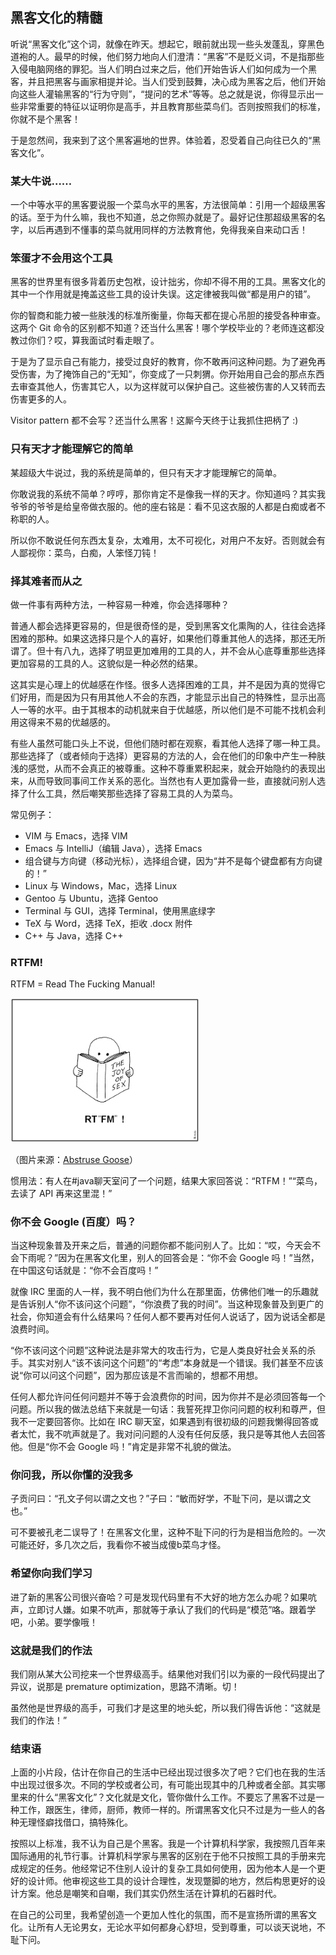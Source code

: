 <div class="inner">
<h2>黑客文化的精髓</h2>
<p>听说“黑客文化”这个词，就像在昨天。想起它，眼前就出现一些头发蓬乱，穿黑色道袍的人。最早的时候，他们努力地向人们澄清：“黑客”不是贬义词，不是指那些入侵电脑网络的罪犯。当人们明白过来之后，他们开始告诉人们如何成为一个黑客，并且把黑客与画家相提并论。当人们受到鼓舞，决心成为黑客之后，他们开始向这些人灌输黑客的“行为守则”，“提问的艺术”等等。总之就是说，你得显示出一些非常重要的特征以证明你是高手，并且教育那些菜鸟们。否则按照我们的标准，你就不是个黑客！</p>
<p>于是忽然间，我来到了这个黑客遍地的世界。体验着，忍受着自己向往已久的“黑客文化”。</p>
<h3 id="某大牛说">某大牛说……</h3>
<p>一个中等水平的黑客要说服一个菜鸟水平的黑客，方法很简单：引用一个超级黑客的话。至于为什么嘛，我也不知道，总之你照办就是了。最好记住那超级黑客的名字，以后再遇到不懂事的菜鸟就用同样的方法教育他，免得我亲自来动口舌！</p>
<h3 id="笨蛋才不会用这个工具">笨蛋才不会用这个工具</h3>
<p>黑客的世界里有很多背着历史包袱，设计拙劣，你却不得不用的工具。黑客文化的其中一个作用就是掩盖这些工具的设计失误。这定律被我叫做“都是用户的错”。</p>
<p>你的智商和能力被一些肤浅的标准所衡量，你每天都在提心吊胆的接受各种审查。这两个 Git 命令的区别都不知道？还当什么黑客！哪个学校毕业的？老师连这都没教过你们？哎，算我面试时看走眼了。</p>
<p>于是为了显示自己有能力，接受过良好的教育，你不敢再问这种问题。为了避免再受伤害，为了掩饰自己的“无知”，你变成了一只刺猬。你开始用自己会的那点东西去审查其他人，伤害其它人，以为这样就可以保护自己。这些被伤害的人又转而去伤害更多的人。</p>
<p>Visitor pattern 都不会写？还当什么黑客！这厮今天终于让我抓住把柄了 :)</p>
<h3 id="只有天才才能理解它的简单">只有天才才能理解它的简单</h3>
<p>某超级大牛说过，我的系统是简单的，但只有天才才能理解它的简单。</p>
<p>你敢说我的系统不简单？哼哼，那你肯定不是像我一样的天才。你知道吗？其实我爷爷的爷爷是给皇帝做衣服的。他的座右铭是：看不见这衣服的人都是白痴或者不称职的人。</p>
<p>所以你不敢说任何东西太复杂，太难用，太不可视化，对用户不友好。否则就会有人鄙视你：菜鸟，白痴，人笨怪刀钝！</p>
<h3 id="择其难者而从之">择其难者而从之</h3>
<p>做一件事有两种方法，一种容易一种难，你会选择哪种？</p>
<p>普通人都会选择更容易的，但是很奇怪的是，受到黑客文化熏陶的人，往往会选择困难的那种。如果这选择只是个人的喜好，如果他们尊重其他人的选择，那还无所谓了。但十有八九，选择了明显更加难用的工具的人，并不会从心底尊重那些选择更加容易的工具的人。这貌似是一种必然的结果。</p>
<p>这其实是心理上的优越感在作怪。很多人选择困难的工具，并不是因为真的觉得它们好用，而是因为只有用其他人不会的东西，才能显示出自己的特殊性，显示出高人一等的水平。由于其根本的动机就来自于优越感，所以他们是不可能不找机会利用这得来不易的优越感的。</p>
<p>有些人虽然可能口头上不说，但他们随时都在观察，看其他人选择了哪一种工具。那些选择了（或者倾向于选择）更容易的方法的人，会在他们的印象中产生一种肤浅的感觉，从而不会真正的被尊重。这种不尊重累积起来，就会开始隐约的表现出来，从而导致同事间工作关系的恶化。当然也有人更加露骨一些，直接就问别人选择了什么工具，然后嘲笑那些选择了容易工具的人为菜鸟。</p>
<p>常见例子：</p>
<ul>
<li>VIM 与 Emacs，选择 VIM</li>
<li>Emacs 与 IntelliJ（编辑 Java），选择 Emacs</li>
<li>组合键与方向键（移动光标），选择组合键，因为“并不是每个键盘都有方向键的！”</li>
<li>Linux 与 Windows，Mac，选择 Linux</li>
<li>Gentoo 与 Ubuntu，选择 Gentoo</li>
<li>Terminal 与 GUI，选择 Terminal，使用黑底绿字</li>
<li>TeX 与 Word，选择 TeX，拒收 .docx 附件</li>
<li>C++ 与 Java，选择 C++</li>
</ul>
<h3 id="rtfm">RTFM!</h3>
<p>RTFM = Read The Fucking Manual!</p>
<p><a href="http://abstrusegoose.com/227">
<img src="../../images/the_fucking_manual.png" width="60%" /></a></p>
<p>（图片来源：<a href="http://abstrusegoose.com/227">Abstruse Goose</a>）</p>
<p>惯用法：有人在#java聊天室问了一个问题，结果大家回答说：“RTFM！”“菜鸟，去读了 API 再来这里混！”</p>
<h3 id="你不会-google-百度吗">你不会 Google (百度）吗？</h3>
<p>当这种现象普及开来之后，普通的问题你都不能问别人了。比如：“哎，今天会不会下雨呢？”因为在黑客文化里，别人的回答会是：“你不会 Google 吗！”当然，在中国这句话就是：“你不会百度吗！”</p>
<p>就像 IRC 里面的人一样，我不明白他们为什么在那里面，仿佛他们唯一的乐趣就是告诉别人“你不该问这个问题”，“你浪费了我的时间”。当这种现象普及到更广的社会，你知道会有什么结果吗？任何人都不要再对任何人说话了，因为说话全都是浪费时间。</p>
<p>“你不该问这个问题”这种说法是非常大的攻击行为，它是人类良好社会关系的杀手。其实对别人“该不该问这个问题”的“考虑”本身就是一个错误。我们甚至不应该说“你可以问这个问题”，因为那应该是不言而喻的，想都不用想。</p>
<p>任何人都允许问任何问题并不等于会浪费你的时间，因为你并不是必须回答每一个问题。所以我的做法总结下来就是一句话：我誓死捍卫你问问题的权利和尊严，但我不一定要回答你。比如在 IRC 聊天室，如果遇到有很初级的问题我懒得回答或者太忙，我不吭声就是了。我对问问题的人没有任何反感，我只是等其他人去回答他。但是“你不会 Google 吗！”肯定是非常不礼貌的做法。</p>
<h3 id="你问我所以你懂的没我多">你问我，所以你懂的没我多</h3>
<p>子贡问曰：“孔文子何以谓之文也？”子曰：“敏而好学，不耻下问，是以谓之文也。”</p>
<p>可不要被孔老二误导了！在黑客文化里，这种不耻下问的行为是相当危险的。一次可能还好，多几次之后，我看你不被当成傻b菜鸟才怪。</p>
<h3 id="希望你向我们学习">希望你向我们学习</h3>
<p>进了新的黑客公司很兴奋哈？可是发现代码里有不大好的地方怎么办呢？如果吭声，立即讨人嫌。如果不吭声，那就等于承认了我们的代码是“模范”咯。跟着学吧，小弟。要学像哦！</p>
<h3 id="这就是我们的作法">这就是我们的作法</h3>
<p>我们刚从某大公司挖来一个世界级高手。结果他对我们引以为豪的一段代码提出了异议，说那是 premature optimization，思路不清晰。切！</p>
<p>虽然他是世界级的高手，可我们才是这里的地头蛇，所以我们得告诉他：“这就是我们的作法！”</p>
<h3 id="结束语">结束语</h3>
<p>上面的小片段，估计在你自己的生活中已经出现过很多次了吧？它们也在我的生活中出现过很多次。不同的学校或者公司，有可能出现其中的几种或者全部。其实哪里来的什么“黑客文化”？文化就是文化，管你做什么工作。不要忘了黑客不过是一种工作，跟医生，律师，厨师，教师一样的。所谓黑客文化只不过是为一些人的各种无理怪癖找借口，搞特殊化。</p>
<p>按照以上标准，我不认为自己是个黑客。我是一个计算机科学家，我按照几百年来国际通用的礼节行事。计算机科学家与黑客的区别在于他不只按照工具的手册来完成规定的任务。他经常记不住别人设计的复杂工具如何使用，因为他本人是一个更好的设计师。他审视这些工具的设计合理性，发现蹩脚的地方，然后构思更好的设计方案。他总是嘲笑和自嘲，我们其实仍然生活在计算机的石器时代。</p>
<p>在自己的公司里，我希望创造一个更加人性化的氛围，而不是宣扬所谓的黑客文化。让所有人无论男女，无论水平如何都身心舒坦，受到尊重，可以谈天说地，不耻下问。</p>
</div>
<!--
<div class="ad-banner" style="margin-top: 5px">
<script async src="//pagead2.googlesyndication.com/pagead/js/adsbygoogle.js"></script>
<ins class="adsbygoogle"
                    style="display:inline-block;width:100%;height:90px"
                    data-ad-client="ca-pub-1331524016319584"
                    data-ad-slot="6657867155"></ins>
<script>(adsbygoogle = window.adsbygoogle || []).push({});</script>
</div>
<script data-ad-client="ca-pub-1331524016319584" async
            src="https://pagead2.googlesyndication.com/pagead/js/adsbygoogle.js">
</script>
        -->
    